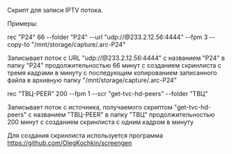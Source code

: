 Скрипт для записи IPTV потока.

Примеры:

rec "Р24" 66 --folder "Р24" --url "udp://@233.2.12.56:4444" --fpm 3 --copy-to "/mnt/storage/capture/.arc-Р24"

Записывает поток с URL "udp://@233.2.12.56:4444" с названием "Р24" в папку "Р24" продолжительностью 66 минут с созданием скринлиста с тремя кадрами в минуту с последующим копированием записанного файла в архивную папку "/mnt/storage/capture/.arc-Р24"

rec "ТВЦ-PEER" 200 --fpm 1 --scr "get-tvc-hd-peers" --folder "ТВЦ"

Записывает поток с источника, получаемого скриптом "get-tvc-hd-peers" с названием "ТВЦ-PEER" в папку "ТВЦ" продолжительностью 200 минут с созданием скринлиста с одним кадром в минуту

Для создания скринлиста используется программа https://github.com/OlegKochkin/screengen
